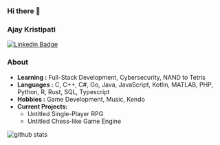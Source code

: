 ### Hi there 👋


### Ajay Kristipati
[![Linkedin Badge](https://img.shields.io/badge/-Ajay_Kristipati-%230077B5?style=flat-square&logo=Linkedin&logoColor=white&link=https://www.linkedin.com/in/ajay-kristipati/)](https://www.linkedin.com/in/ajay-kristipati/)

### About

-  **Learning :** Full-Stack Development, Cybersecurity, NAND to Tetris
-  **Languages :** C, C++, C#, Go, Java, JavaScript, Kotlin, MATLAB, PHP, Python, R, Rust, SQL, Typescript
-  **Hobbies :** Game Development, Music, Kendo
-  **Current Projects:**
   -  Untitled Single-Player RPG
   -  Untitled Chess-like Game Engine

![github stats](https://github-readme-stats.vercel.app/api?username=ajayk111&show_icons=true)

<!-- Pronouns: They/Them -->
